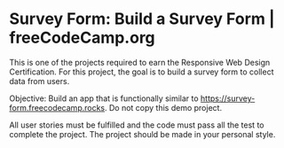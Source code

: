 # Survey Form: Build a Survey Form | freeCodeCamp.org

This is one of the projects required to earn the Responsive Web Design Certification.
For this project, the goal is to build a survey form to collect data from users.

Objective: Build an app that is functionally similar to https://survey-form.freecodecamp.rocks. 
Do not copy this demo project.

All user stories must be fulfilled and the code must pass all the test to complete the project.
The project should be made in your personal style.